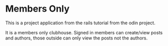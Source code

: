 # Members Only

This is a project application from the rails tutorial from the odin project.

It is a members only clubhouse. Signed in members can create/view posts and authors, those outside can only view the posts not the authors. 